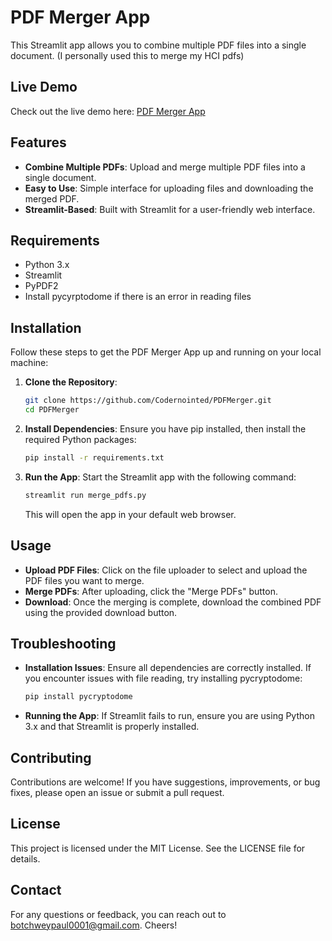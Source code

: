 ﻿# PDF Merger App

This Streamlit app allows you to combine multiple PDF files into a single document.
(I personally used this to merge my HCI pdfs)
## Live Demo
Check out the live demo here: [PDF Merger App](https://mergemypdf.streamlit.app/)

## Features

- **Combine Multiple PDFs**: Upload and merge multiple PDF files into a single document.
- **Easy to Use**: Simple interface for uploading files and downloading the merged PDF.
- **Streamlit-Based**: Built with Streamlit for a user-friendly web interface.

## Requirements

- Python 3.x
- Streamlit
- PyPDF2
- Install pycyrptodome if there is an error in reading files

## Installation
Follow these steps to get the PDF Merger App up and running on your local machine:

1. **Clone the Repository**:
   ```bash
   git clone https://github.com/Codernointed/PDFMerger.git
   cd PDFMerger
   ```

2. **Install Dependencies**:
   Ensure you have pip installed, then install the required Python packages:
   ```bash
   pip install -r requirements.txt
   ```

3. **Run the App**:
   Start the Streamlit app with the following command:
   ```bash
   streamlit run merge_pdfs.py
   ```
   This will open the app in your default web browser.

## Usage
- **Upload PDF Files**: Click on the file uploader to select and upload the PDF files you want to merge.
- **Merge PDFs**: After uploading, click the "Merge PDFs" button.
- **Download**: Once the merging is complete, download the combined PDF using the provided download button.

## Troubleshooting
- **Installation Issues**: Ensure all dependencies are correctly installed. If you encounter issues with file reading, try installing pycryptodome:
  ```bash
  pip install pycryptodome
  ```

- **Running the App**: If Streamlit fails to run, ensure you are using Python 3.x and that Streamlit is properly installed.

## Contributing
Contributions are welcome! If you have suggestions, improvements, or bug fixes, please open an issue or submit a pull request.

## License
This project is licensed under the MIT License. See the LICENSE file for details.

## Contact
For any questions or feedback, you can reach out to botchweypaul0001@gmail.com.
Cheers!
